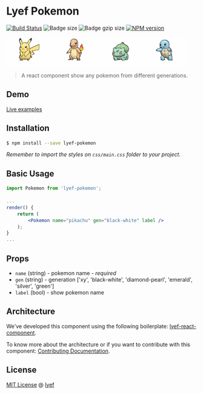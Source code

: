 # Lyef Pokemon
[![Build Status](https://travis-ci.org/lyef/lyef-pokemon.svg?branch=master)](https://travis-ci.org/lyef/lyef-pokemon)
![Badge size](https://badge-size.herokuapp.com/lyef/lyef-pokemon/master/dist/Main.min.js.svg)
![Badge gzip size](https://badge-size.herokuapp.com/lyef/lyef-pokemon/master/dist/Main.min.js.svg?compression=gzip)
[![NPM version](https://badge-me.herokuapp.com/api/npm/lyef-pokemon.png)](http://badges.enytc.com/for/npm/lyef-pokemon)

![Pokemons](pokemons.gif)

> A react component show any pokemon from different generations.

## Demo

[Live examples](https://lyef.github.io/lyef-pokemon)

## Installation

```sh
$ npm install --save lyef-pokemon
```

*Remember to import the styles on `css/main.css` folder to your project.*

## Basic Usage

```jsx
import Pokemon from 'lyef-pokemon';

...
render() {
    return (
        <Pokemon name="pikachu" gen="black-white" label />
    );
}
...
```

## Props

- `name` (string) - pokemon name - *required*
- `gen` (string) - generation ['xy', 'black-white', 'diamond-pearl', 'emerald', 'silver', 'green']
- `label` (bool) - show pokemon name

## Architecture

We've developed this component using the following boilerplate:
[lyef-react-component](https://github.com/lyef/lyef-react-component).

To know more about the architecture or if you want to contribute with this component:
[Contributing Documentation](https://github.com/lyef/lyef-pokemon/blob/master/CONTRIBUTING.md).

## License

[MIT License](https://github.com/lyef/lyef-pokemon/blob/master/LICENSE.md) @ [lyef](https://lyef.github.io/)
